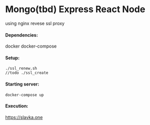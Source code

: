 # Mongo(tbd) Express React Node 
using nginx revese ssl proxy

#### Dependencies:
  docker
  docker-compose

#### Setup:
    ./ssl_renew.sh 
    //todo ./ssl_create 
    
  
#### Starting server:
    docker-compose up
  
 #### Execution:
   https://slavka.one
